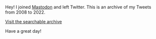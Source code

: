 Hey! I joined [Mastodon](https://vmst.io/@canadaduane) and left Twitter. This is an archive of my Tweets from 2008 to 2022.

[Visit the searchable archive](https://canadaduane.github.io/twitter)

Have a great day!
